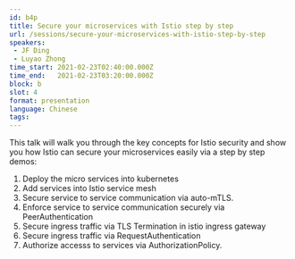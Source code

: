```yaml
---
id: b4p
title: Secure your microservices with Istio step by step
url: /sessions/secure-your-microservices-with-istio-step-by-step
speakers:
 - JF Ding
 - Luyao Zhong
time_start: 2021-02-23T02:40:00.000Z
time_end:   2021-02-23T03:20:00.000Z
block: b
slot: 4
format: presentation 
language: Chinese
tags:
---
```


This talk will walk you through the key concepts for Istio security and show you how Istio can secure your microservices easily via a step by step demos: 

1. Deploy the micro services into kubernetes
2. Add services into Istio service mesh
3. Secure service to service communication via auto-mTLS.
4. Enforce service to service communication securely via PeerAuthentication
5. Secure ingress traffic via TLS Termination in istio ingress gateway
6. Secure ingress traffic via RequestAuthentication 
7. Authorize accesss to services via AuthorizationPolicy.
